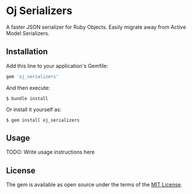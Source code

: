 # Oj Serializers

A faster JSON serializer for Ruby Objects. Easily migrate away from Active Model Serializers.

## Installation

Add this line to your application's Gemfile:

```ruby
gem 'oj_serializers'
```

And then execute:

    $ bundle install

Or install it yourself as:

    $ gem install oj_serializers

## Usage

TODO: Write usage instructions here

## License

The gem is available as open source under the terms of the [MIT License](https://opensource.org/licenses/MIT).
